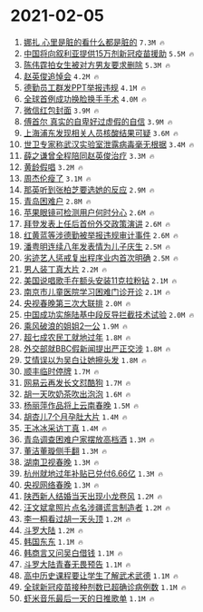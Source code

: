 # 2021-02-05

1. [娜扎 心里是脏的看什么都是脏的](https://s.weibo.com/weibo?q=%E5%A8%9C%E6%89%8E%20%E5%BF%83%E9%87%8C%E6%98%AF%E8%84%8F%E7%9A%84%E7%9C%8B%E4%BB%80%E4%B9%88%E9%83%BD%E6%98%AF%E8%84%8F%E7%9A%84&Refer=top) `7.3M 🔥`
1. [中国将向叙利亚提供15万剂新冠疫苗援助](https://s.weibo.com/weibo?q=%23%E4%B8%AD%E5%9B%BD%E5%B0%86%E5%90%91%E5%8F%99%E5%88%A9%E4%BA%9A%E6%8F%90%E4%BE%9B15%E4%B8%87%E5%89%82%E6%96%B0%E5%86%A0%E7%96%AB%E8%8B%97%E6%8F%B4%E5%8A%A9%23&Refer=top) `5.5M 🔥`
1. [陈伟霆拍女生被对方男友要求删除](https://s.weibo.com/weibo?q=%E9%99%88%E4%BC%9F%E9%9C%86%E6%8B%8D%E5%A5%B3%E7%94%9F%E8%A2%AB%E5%AF%B9%E6%96%B9%E7%94%B7%E5%8F%8B%E8%A6%81%E6%B1%82%E5%88%A0%E9%99%A4&Refer=top) `5.3M 🔥`
1. [赵英俊追悼会](https://s.weibo.com/weibo?q=%E8%B5%B5%E8%8B%B1%E4%BF%8A%E8%BF%BD%E6%82%BC%E4%BC%9A&Refer=top) `4.2M 🔥`
1. [德勤员工群发PPT举报违规](https://s.weibo.com/weibo?q=%23%E5%BE%B7%E5%8B%A4%E5%91%98%E5%B7%A5%E7%BE%A4%E5%8F%91PPT%E4%B8%BE%E6%8A%A5%E8%BF%9D%E8%A7%84%23&Refer=top) `4.1M 🔥`
1. [全球首例成功换脸换手手术](https://s.weibo.com/weibo?q=%E5%85%A8%E7%90%83%E9%A6%96%E4%BE%8B%E6%88%90%E5%8A%9F%E6%8D%A2%E8%84%B8%E6%8D%A2%E6%89%8B%E6%89%8B%E6%9C%AF&Refer=top) `4.0M 🔥`
1. [微信红包封面](https://s.weibo.com/weibo?q=%23%E5%BE%AE%E4%BF%A1%E7%BA%A2%E5%8C%85%E5%B0%81%E9%9D%A2%23&Refer=top) `3.9M 🔥`
1. [傅首尔 真实的自卑好过虚假的自信](https://s.weibo.com/weibo?q=%E5%82%85%E9%A6%96%E5%B0%94%20%E7%9C%9F%E5%AE%9E%E7%9A%84%E8%87%AA%E5%8D%91%E5%A5%BD%E8%BF%87%E8%99%9A%E5%81%87%E7%9A%84%E8%87%AA%E4%BF%A1&Refer=top) `3.9M 🔥`
1. [上海浦东发现相关人员核酸结果可疑](https://s.weibo.com/weibo?q=%23%E4%B8%8A%E6%B5%B7%E6%B5%A6%E4%B8%9C%E5%8F%91%E7%8E%B0%E7%9B%B8%E5%85%B3%E4%BA%BA%E5%91%98%E6%A0%B8%E9%85%B8%E7%BB%93%E6%9E%9C%E5%8F%AF%E7%96%91%23&Refer=top) `3.6M 🔥`
1. [世卫专家称武汉实验室泄露病毒毫无根据](https://s.weibo.com/weibo?q=%23%E4%B8%96%E5%8D%AB%E4%B8%93%E5%AE%B6%E7%A7%B0%E6%AD%A6%E6%B1%89%E5%AE%9E%E9%AA%8C%E5%AE%A4%E6%B3%84%E9%9C%B2%E7%97%85%E6%AF%92%E6%AF%AB%E6%97%A0%E6%A0%B9%E6%8D%AE%23&Refer=top) `3.4M 🔥`
1. [薛之谦曾全程陪同赵英俊治疗](https://s.weibo.com/weibo?q=%23%E8%96%9B%E4%B9%8B%E8%B0%A6%E6%9B%BE%E5%85%A8%E7%A8%8B%E9%99%AA%E5%90%8C%E8%B5%B5%E8%8B%B1%E4%BF%8A%E6%B2%BB%E7%96%97%23&Refer=top) `3.3M 🔥`
1. [黄龄假唱](https://s.weibo.com/weibo?q=%E9%BB%84%E9%BE%84%E5%81%87%E5%94%B1&Refer=top) `3.2M 🔥`
1. [周杰伦瘦了](https://s.weibo.com/weibo?q=%E5%91%A8%E6%9D%B0%E4%BC%A6%E7%98%A6%E4%BA%86&Refer=top) `3.1M 🔥`
1. [那英听到张柏芝要选她的反应](https://s.weibo.com/weibo?q=%23%E9%82%A3%E8%8B%B1%E5%90%AC%E5%88%B0%E5%BC%A0%E6%9F%8F%E8%8A%9D%E8%A6%81%E9%80%89%E5%A5%B9%E7%9A%84%E5%8F%8D%E5%BA%94%23&Refer=top) `2.9M 🔥`
1. [青岛困难户](https://s.weibo.com/weibo?q=%E9%9D%92%E5%B2%9B%E5%9B%B0%E9%9A%BE%E6%88%B7&Refer=top) `2.8M 🔥`
1. [苹果眼镜可检测用户何时分心](https://s.weibo.com/weibo?q=%23%E8%8B%B9%E6%9E%9C%E7%9C%BC%E9%95%9C%E5%8F%AF%E6%A3%80%E6%B5%8B%E7%94%A8%E6%88%B7%E4%BD%95%E6%97%B6%E5%88%86%E5%BF%83%23&Refer=top) `2.6M 🔥`
1. [拜登发表上任后首份外交政策演讲](https://s.weibo.com/weibo?q=%23%E6%8B%9C%E7%99%BB%E5%8F%91%E8%A1%A8%E4%B8%8A%E4%BB%BB%E5%90%8E%E9%A6%96%E4%BB%BD%E5%A4%96%E4%BA%A4%E6%94%BF%E7%AD%96%E6%BC%94%E8%AE%B2%23&Refer=top) `2.6M 🔥`
1. [红黄蓝等涉德勤被举报违规审计事件](https://s.weibo.com/weibo?q=%23%E7%BA%A2%E9%BB%84%E8%93%9D%E7%AD%89%E6%B6%89%E5%BE%B7%E5%8B%A4%E8%A2%AB%E4%B8%BE%E6%8A%A5%E8%BF%9D%E8%A7%84%E5%AE%A1%E8%AE%A1%E4%BA%8B%E4%BB%B6%23&Refer=top) `2.6M 🔥`
1. [潘粤明连续八年发表情为儿子庆生](https://s.weibo.com/weibo?q=%23%E6%BD%98%E7%B2%A4%E6%98%8E%E8%BF%9E%E7%BB%AD%E5%85%AB%E5%B9%B4%E5%8F%91%E8%A1%A8%E6%83%85%E4%B8%BA%E5%84%BF%E5%AD%90%E5%BA%86%E7%94%9F%23&Refer=top) `2.5M 🔥`
1. [劣迹艺人惩戒复出程序业内首次明确](https://s.weibo.com/weibo?q=%23%E5%8A%A3%E8%BF%B9%E8%89%BA%E4%BA%BA%E6%83%A9%E6%88%92%E5%A4%8D%E5%87%BA%E7%A8%8B%E5%BA%8F%E4%B8%9A%E5%86%85%E9%A6%96%E6%AC%A1%E6%98%8E%E7%A1%AE%23&Refer=top) `2.5M 🔥`
1. [男人装丁真大片](https://s.weibo.com/weibo?q=%E7%94%B7%E4%BA%BA%E8%A3%85%E4%B8%81%E7%9C%9F%E5%A4%A7%E7%89%87&Refer=top) `2.2M 🔥`
1. [美国说唱歌手在额头安装11克拉粉钻](https://s.weibo.com/weibo?q=%23%E7%BE%8E%E5%9B%BD%E8%AF%B4%E5%94%B1%E6%AD%8C%E6%89%8B%E5%9C%A8%E9%A2%9D%E5%A4%B4%E5%AE%89%E8%A3%8511%E5%85%8B%E6%8B%89%E7%B2%89%E9%92%BB%23&Refer=top) `2.1M 🔥`
1. [南京市儿童医院学习困难门诊开诊](https://s.weibo.com/weibo?q=%E5%8D%97%E4%BA%AC%E5%B8%82%E5%84%BF%E7%AB%A5%E5%8C%BB%E9%99%A2%E5%AD%A6%E4%B9%A0%E5%9B%B0%E9%9A%BE%E9%97%A8%E8%AF%8A%E5%BC%80%E8%AF%8A&Refer=top) `2.1M 🔥`
1. [央视春晚第三次大联排](https://s.weibo.com/weibo?q=%E5%A4%AE%E8%A7%86%E6%98%A5%E6%99%9A%E7%AC%AC%E4%B8%89%E6%AC%A1%E5%A4%A7%E8%81%94%E6%8E%92&Refer=top) `2.0M 🔥`
1. [中国成功实施陆基中段反导拦截技术试验](https://s.weibo.com/weibo?q=%23%E4%B8%AD%E5%9B%BD%E6%88%90%E5%8A%9F%E5%AE%9E%E6%96%BD%E9%99%86%E5%9F%BA%E4%B8%AD%E6%AE%B5%E5%8F%8D%E5%AF%BC%E6%8B%A6%E6%88%AA%E6%8A%80%E6%9C%AF%E8%AF%95%E9%AA%8C%23&Refer=top) `2.0M 🔥`
1. [乘风破浪的姐姐2一公](https://s.weibo.com/weibo?q=%E4%B9%98%E9%A3%8E%E7%A0%B4%E6%B5%AA%E7%9A%84%E5%A7%90%E5%A7%902%E4%B8%80%E5%85%AC&Refer=top) `1.9M 🔥`
1. [超七成农民工就地过年](https://s.weibo.com/weibo?q=%23%E8%B6%85%E4%B8%83%E6%88%90%E5%86%9C%E6%B0%91%E5%B7%A5%E5%B0%B1%E5%9C%B0%E8%BF%87%E5%B9%B4%23&Refer=top) `1.8M 🔥`
1. [外交部就BBC假新闻提出严正交涉](https://s.weibo.com/weibo?q=%23%E5%A4%96%E4%BA%A4%E9%83%A8%E5%B0%B1BBC%E5%81%87%E6%96%B0%E9%97%BB%E6%8F%90%E5%87%BA%E4%B8%A5%E6%AD%A3%E4%BA%A4%E6%B6%89%23&Refer=top) `1.8M 🔥`
1. [艾情误以为吴白让她擦头发](https://s.weibo.com/weibo?q=%E8%89%BE%E6%83%85%E8%AF%AF%E4%BB%A5%E4%B8%BA%E5%90%B4%E7%99%BD%E8%AE%A9%E5%A5%B9%E6%93%A6%E5%A4%B4%E5%8F%91&Refer=top) `1.8M 🔥`
1. [顺丰临时停牌](https://s.weibo.com/weibo?q=%E9%A1%BA%E4%B8%B0%E4%B8%B4%E6%97%B6%E5%81%9C%E7%89%8C&Refer=top) `1.7M 🔥`
1. [网易云再发长文怼酷狗](https://s.weibo.com/weibo?q=%23%E7%BD%91%E6%98%93%E4%BA%91%E5%86%8D%E5%8F%91%E9%95%BF%E6%96%87%E6%80%BC%E9%85%B7%E7%8B%97%23&Refer=top) `1.7M 🔥`
1. [胡一天吹奶茶吹出泡泡](https://s.weibo.com/weibo?q=%23%E8%83%A1%E4%B8%80%E5%A4%A9%E5%90%B9%E5%A5%B6%E8%8C%B6%E5%90%B9%E5%87%BA%E6%B3%A1%E6%B3%A1%23&Refer=top) `1.6M 🔥`
1. [杨丽萍作品将上云南春晚](https://s.weibo.com/weibo?q=%23%E6%9D%A8%E4%B8%BD%E8%90%8D%E4%BD%9C%E5%93%81%E5%B0%86%E4%B8%8A%E4%BA%91%E5%8D%97%E6%98%A5%E6%99%9A%23&Refer=top) `1.5M 🔥`
1. [胡杏儿7个月孕肚大片](https://s.weibo.com/weibo?q=%23%E8%83%A1%E6%9D%8F%E5%84%BF7%E4%B8%AA%E6%9C%88%E5%AD%95%E8%82%9A%E5%A4%A7%E7%89%87%23&Refer=top) `1.4M 🔥`
1. [王冰冰采访丁真](https://s.weibo.com/weibo?q=%E7%8E%8B%E5%86%B0%E5%86%B0%E9%87%87%E8%AE%BF%E4%B8%81%E7%9C%9F&Refer=top) `1.4M 🔥`
1. [青岛调查困难户家摆放高档酒](https://s.weibo.com/weibo?q=%23%E9%9D%92%E5%B2%9B%E8%B0%83%E6%9F%A5%E5%9B%B0%E9%9A%BE%E6%88%B7%E5%AE%B6%E6%91%86%E6%94%BE%E9%AB%98%E6%A1%A3%E9%85%92%23&Refer=top) `1.3M 🔥`
1. [董洁董璇侧手翻](https://s.weibo.com/weibo?q=%23%E8%91%A3%E6%B4%81%E8%91%A3%E7%92%87%E4%BE%A7%E6%89%8B%E7%BF%BB%23&Refer=top) `1.3M 🔥`
1. [湖南卫视春晚](https://s.weibo.com/weibo?q=%E6%B9%96%E5%8D%97%E5%8D%AB%E8%A7%86%E6%98%A5%E6%99%9A&Refer=top) `1.3M 🔥`
1. [杭州就地过年补贴已兑付6.66亿](https://s.weibo.com/weibo?q=%23%E6%9D%AD%E5%B7%9E%E5%B0%B1%E5%9C%B0%E8%BF%87%E5%B9%B4%E8%A1%A5%E8%B4%B4%E5%B7%B2%E5%85%91%E4%BB%986.66%E4%BA%BF%23&Refer=top) `1.3M 🔥`
1. [央视网络春晚](https://s.weibo.com/weibo?q=%23%E5%A4%AE%E8%A7%86%E7%BD%91%E7%BB%9C%E6%98%A5%E6%99%9A%23&Refer=top) `1.3M 🔥`
1. [陕西新人结婚当天出现小龙卷风](https://s.weibo.com/weibo?q=%E9%99%95%E8%A5%BF%E6%96%B0%E4%BA%BA%E7%BB%93%E5%A9%9A%E5%BD%93%E5%A4%A9%E5%87%BA%E7%8E%B0%E5%B0%8F%E9%BE%99%E5%8D%B7%E9%A3%8E&Refer=top) `1.2M 🔥`
1. [汪文斌拿照片点名涉疆谎言制造者](https://s.weibo.com/weibo?q=%23%E6%B1%AA%E6%96%87%E6%96%8C%E6%8B%BF%E7%85%A7%E7%89%87%E7%82%B9%E5%90%8D%E6%B6%89%E7%96%86%E8%B0%8E%E8%A8%80%E5%88%B6%E9%80%A0%E8%80%85%23&Refer=top) `1.2M 🔥`
1. [李一桐看过胡一天头顶](https://s.weibo.com/weibo?q=%23%E6%9D%8E%E4%B8%80%E6%A1%90%E7%9C%8B%E8%BF%87%E8%83%A1%E4%B8%80%E5%A4%A9%E5%A4%B4%E9%A1%B6%23&Refer=top) `1.2M 🔥`
1. [斗罗大陆](https://s.weibo.com/weibo?q=%E6%96%97%E7%BD%97%E5%A4%A7%E9%99%86&Refer=top) `1.2M 🔥`
1. [韩国东东](https://s.weibo.com/weibo?q=%E9%9F%A9%E5%9B%BD%E4%B8%9C%E4%B8%9C&Refer=top) `1.1M 🔥`
1. [韩商言又问吴白借钱](https://s.weibo.com/weibo?q=%23%E9%9F%A9%E5%95%86%E8%A8%80%E5%8F%88%E9%97%AE%E5%90%B4%E7%99%BD%E5%80%9F%E9%92%B1%23&Refer=top) `1.1M 🔥`
1. [斗罗大陆青春无畏预告](https://s.weibo.com/weibo?q=%23%E6%96%97%E7%BD%97%E5%A4%A7%E9%99%86%E9%9D%92%E6%98%A5%E6%97%A0%E7%95%8F%E9%A2%84%E5%91%8A%23&Refer=top) `1.1M 🔥`
1. [高中历史课程要让学生了解武术武德](https://s.weibo.com/weibo?q=%23%E9%AB%98%E4%B8%AD%E5%8E%86%E5%8F%B2%E8%AF%BE%E7%A8%8B%E8%A6%81%E8%AE%A9%E5%AD%A6%E7%94%9F%E4%BA%86%E8%A7%A3%E6%AD%A6%E6%9C%AF%E6%AD%A6%E5%BE%B7%23&Refer=top) `1.1M 🔥`
1. [全球新冠疫苗接种剂数已超确诊病例数](https://s.weibo.com/weibo?q=%23%E5%85%A8%E7%90%83%E6%96%B0%E5%86%A0%E7%96%AB%E8%8B%97%E6%8E%A5%E7%A7%8D%E5%89%82%E6%95%B0%E5%B7%B2%E8%B6%85%E7%A1%AE%E8%AF%8A%E7%97%85%E4%BE%8B%E6%95%B0%23&Refer=top) `1.1M 🔥`
1. [虾米音乐最后一天的日推歌单](https://s.weibo.com/weibo?q=%23%E8%99%BE%E7%B1%B3%E9%9F%B3%E4%B9%90%E6%9C%80%E5%90%8E%E4%B8%80%E5%A4%A9%E7%9A%84%E6%97%A5%E6%8E%A8%E6%AD%8C%E5%8D%95%23&Refer=top) `1.1M 🔥`
